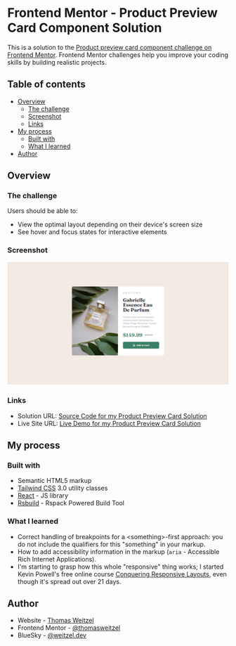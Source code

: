 # Frontend Mentor - Product Preview Card Component Solution

This is a solution to
the [Product preview card component challenge on Frontend Mentor](https://www.frontendmentor.io/challenges/product-preview-card-component-GO7UmttRfa).
Frontend Mentor challenges help you improve your coding skills by building realistic projects.

## Table of contents

- [Overview](#overview)
  - [The challenge](#the-challenge)
  - [Screenshot](#screenshot)
  - [Links](#links)
- [My process](#my-process)
  - [Built with](#built-with)
  - [What I learned](#what-i-learned)
- [Author](#author)

## Overview

### The challenge

Users should be able to:

- View the optimal layout depending on their device's screen size
- See hover and focus states for interactive elements

### Screenshot

![My Solution for Product Preview Card](images/product-preview-card-solution.png)

### Links

- Solution URL: [Source Code for my Product Preview Card Solution](https://github.com/thomasweitzel/frontend-mentor/tree/main/product-preview-card)
- Live Site URL: [Live Demo for my Product Preview Card Solution](https://pureandroid.com/frontendmentor/product-preview-card/)

## My process

### Built with

- Semantic HTML5 markup
- [Tailwind CSS](https://tailwindcss.com/) 3.0 utility classes
- [React](https://reactjs.org/) - JS library
- [Rsbuild](https://rsbuild.dev/) - Rspack Powered Build Tool

### What I learned

- Correct handling of breakpoints for a &lt;something>-first approach:
  you do not include the qualifiers for this "something" in your markup.
- How to add accessibility information in the markup (`aria` - Accessible Rich Internet Applications).
- I'm starting to grasp how this whole "responsive" thing works;
  I started Kevin Powell's free online course [Conquering Responsive Layouts](https://courses.kevinpowell.co/view/courses/conquering-responsive-layouts),
  even though it's spread out over 21 days.

## Author

- Website - [Thomas Weitzel](https://weitzel.dev/)
- Frontend Mentor - [@thomasweitzel](https://www.frontendmentor.io/profile/thomasweitzel)
- BlueSky - [@weitzel.dev](https://bsky.app/profile/weitzel.dev)
